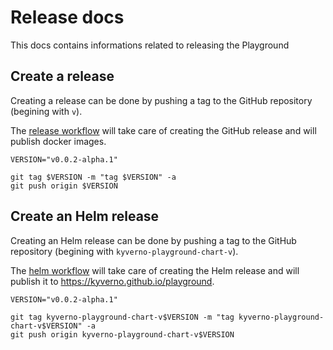 # Release docs

This docs contains informations related to releasing the Playground

## Create a release

Creating a release can be done by pushing a tag to the GitHub repository (begining with `v`).

The [release workflow](../.github/workflows/release.yaml) will take care of creating the GitHub release and will publish docker images.

```shell
VERSION="v0.0.2-alpha.1"

git tag $VERSION -m "tag $VERSION" -a
git push origin $VERSION
```

## Create an Helm release

Creating an Helm release can be done by pushing a tag to the GitHub repository (begining with `kyverno-playground-chart-v`).

The [helm workflow](../.github/workflows/helm.yaml) will take care of creating the Helm release and will publish it to https://kyverno.github.io/playground.

```shell
VERSION="v0.0.2-alpha.1"

git tag kyverno-playground-chart-v$VERSION -m "tag kyverno-playground-chart-v$VERSION" -a
git push origin kyverno-playground-chart-v$VERSION
```
